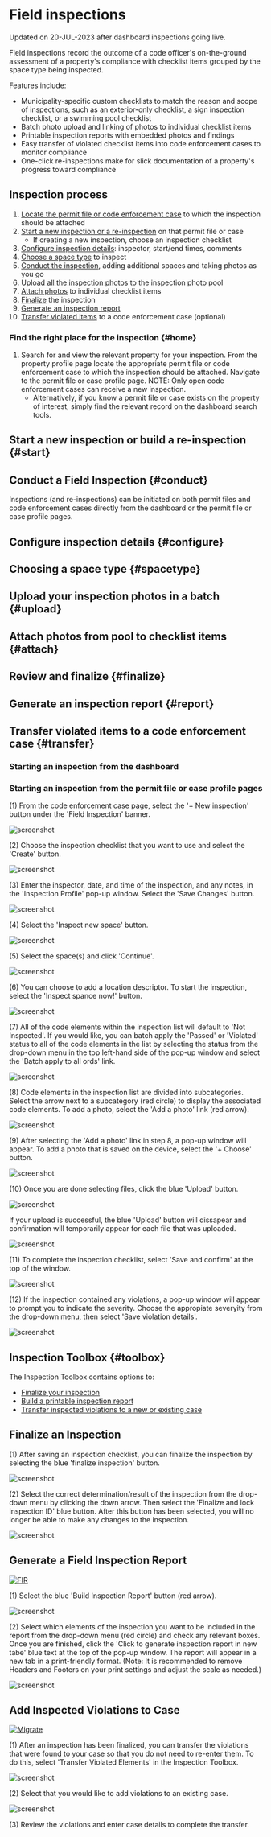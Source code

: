 
# Field inspections
Updated on 20-JUL-2023 after dashboard inspections going live.

Field inspections record the outcome of a code officer's on-the-ground assessment of a property's compliance with checklist items grouped by the space type being inspected. 

Features include:
* Municipality-specific custom checklists to match the reason and scope of inspections, such as an exterior-only checklist, a sign inspection checklist, or a swimming pool checklist
* Batch photo upload and linking of photos to individual checklist items
* Printable inspection reports with embedded photos and findings
* Easy transfer of violated checklist items into code enforcement cases to monitor compliance 
* One-click re-inspections make for slick documentation of a property's progress toward compliance

## Inspection process
1. [Locate the permit file or code enforcement case](#home) to which the inspection should be attached
1. [Start a new inspection or a re-inspection](#start) on that permit file or case
	* If creating a new inspection, choose an inspection checklist
1. [Configure inspection details](#configure): inspector, start/end times, comments
1. [Choose a space type](#spacetype) to inspect 
1. [Conduct the inspection](#conduct), adding additional spaces and taking photos as you go
1. [Upload all the inspection photos](#upload) to the inspection photo pool
1. [Attach photos](#attach) to individual checklist items
1. [Finalize](#finalize) the inspection
1. [Generate an inspection report](#report)
1. [Transfer violated items](#transfer) to a code enforcement case (optional)


### Find the right place for the inspection {#home}
1. Search for and view the relevant property for your inspection. From the property profile page locate the appropriate permit file or code enforcement case to which the inspection should be attached. Navigate to the permit file or case profile page. NOTE: Only open code enforcement cases can receive a new inspection. 
    * Alternatively, if you know a permit file or case exists on the property of interest, simply find the relevant record on the dashboard search tools.
 
## Start a new inspection or build a re-inspection {#start}


## Conduct a Field Inspection {#conduct}
Inspections (and re-inspections) can be initiated on both permit files and code enforcement cases directly from the dashboard or the permit file or case profile pages.

## Configure inspection details {#configure}

## Choosing a space type {#spacetype}

## Upload your inspection photos in a batch {#upload}

## Attach photos from pool to checklist items {#attach}

## Review and finalize {#finalize}

## Generate an inspection report {#report}

## Transfer violated items to a code enforcement case {#transfer}



### Starting an inspection from the dashboard

### Starting an inspection from the permit file or case profile pages

(1) From the code enforcement case page, select the '+ New inspection' button under the 'Field Inspection' banner. 

![screenshot](img/inspection_3copy.png)

(2) Choose the inspection checklist that you want to use and select the 'Create' button.

![screenshot](img/inspection_4copy.png)

(3) Enter the inspector, date, and time of the inspection, and any notes, in the 'Inspection Profile' pop-up window.  Select the 'Save Changes' button.  

![screenshot](img/inspection_5copy.png)

(4) Select the 'Inspect new space' button.  

![screenshot](img/inspection_6copy.png)

(5) Select the space(s) and click 'Continue'.

![screenshot](img/inspection_7copy.png)

(6) You can choose to add a location descriptor. To start the inspection, select the 'Inspect spance now!' button.

![screenshot](img/inspection_8copy.png)

(7) All of the code elements within the inspection list will default to 'Not Inspected'. If you would like, you can batch apply the 'Passed' or 'Violated' status to all of the code elements in the list by selecting the status from the drop-down menu in the top left-hand side of the pop-up window and select the 'Batch apply to all ords' link.

![screenshot](img/inspection_9copy.png)

(8) Code elements in the inspection list are divided into subcategories. Select the arrow next to a subcategory (red circle) to display the associated code elements.  To add a photo, select the 'Add a photo' link (red arrow). 

![screenshot](img/inspection_10copy.png)

(9) After selecting the 'Add a photo' link in step 8, a pop-up window will appear. To add a photo that is saved on the device, select the '+ Choose' button. 

![screenshot](img/inspection_11copy.png)

(10) Once you are done selecting files, click the blue 'Upload' button. 

![screenshot](img/inspection_12copy.png)

If your upload is successful, the blue 'Upload' button will dissapear and confirmation will temporarily appear for each file that was uploaded. 

![screenshot](img/inspection_13copy.png)

(11) To complete the inspection checklist, select 'Save and confirm' at the top of the window. 

![screenshot](img/inspection_14copy.png)

(12) If the inspection contained any violations, a pop-up window will appear to prompt you to indicate the severity. Choose the appropiate severyity from the drop-down menu, then select 'Save violation details'.  

![screenshot](img/inspection_15copy.png)


## Inspection Toolbox {#toolbox}

The Inspection Toolbox contains options to:

- [Finalize your inspection](#Finalize-an-Inspection)
- [Build a printable inspection report](#Generate-a-Field-Inspection-Report)
- [Transfer inspected violations to a new or existing case](#Add-Inspected-Violations-to-Case)


## Finalize an Inspection

(1) After saving an inspection checklist, you can finalize the inspection by selecting the blue 'finalize inspection' button. 

![screenshot](img/inspection_16copy.png)

(2) Select the correct determination/result of the inspection from the drop-down menu by clicking the down arrow. Then select the 'Finalize and lock inspection ID' blue button. After this button has been selected, you will no longer be able to make any changes to the inspection.

![screenshot](img/inspection_17copy.png)


## Generate a Field Inspection Report

[![FIR](https://i.imgur.com/NwHYnDR.png)](https://vimeo.com/765016058 "Creating a Field Inspection Report")

(1) Select the blue 'Build Inspection Report' button (red arrow).

![screenshot](img/inspection_18copy.png)

(2) Select which elements of the inspection you want to be included in the report from the drop-down menu (red circle) and check any relevant boxes.  Once you are finished, click the 'Click to generate inspection report in new tabe' blue text at the top of the pop-up window. The report will appear in a new tab in a print-friendly format. (Note: It is recommended to remove Headers and Footers on your print settings and adjust the scale as needed.)

![screenshot](img/inspection_19copy.png)


## Add Inspected Violations to Case

[![Migrate](https://i.imgur.com/L1kDbGK.png)](https://vimeo.com/765068975 "Transferring Violations to a Case")

(1) After an inspection has been finalized, you can transfer the violations that were found to your case so that you do not need to re-enter them. To do this, select 'Transfer Violated Elements' in the Inspection Toolbox.

![screenshot](img/violtransfercopy.png)

(2) Select that you would like to add violations to an existing case.

![screenshot](img/violtransfer2copy.png)

(3) Review the violations and enter case details to complete the transfer.

